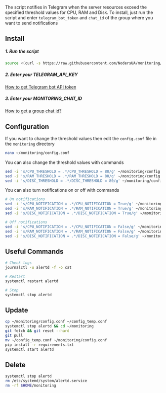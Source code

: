 The script notifies in Telegram when the server resources exceed the specified threshold values ​​for CPU, RAM and Disk. To install, just run the script and enter `telegram_bot_token` and `chat_id` of the group where you want to send notifications

## Install
##### 1. Run the script
```bash
source <(curl -s https://raw.githubusercontent.com/NodersUA/monitoring/main/setup.sh)
```

##### 2. Enter your TELEGRAM_API_KEY
[How to get Telegram bot API token](https://www.siteguarding.com/en/how-to-get-telegram-bot-api-token)

##### 3. Enter your MONITORING_CHAT_ID
[How to get a group chat id?](https://stackoverflow.com/questions/32423837/telegram-bot-how-to-get-a-group-chat-id)

## Configuration
If you want to change the threshold values ​​then edit the `config.conf` file in the `monitoring` directory
```bash
nano ~/monitoring/config.conf
```

You can also change the threshold values ​​with commands
```bash
sed -i 's/CPU_THRESHOLD = .*/CPU_THRESHOLD = 80/g' ~/monitoring/config.conf
sed -i 's/RAM_THRESHOLD = .*/RAM_THRESHOLD = 80/g' ~/monitoring/config.conf
sed -i 's/DISC_THRESHOLD = .*/DISC_THRESHOLD = 80/g' ~/monitoring/config.conf
```

You can also turn notifications on or off with commands
```bash
# On notifications
sed -i 's/CPU_NOTIFICATION = .*/CPU_NOTIFICATION = True/g' ~/monitoring/config.conf
sed -i 's/RAM_NOTIFICATION = .*/RAM_NOTIFICATION = True/g' ~/monitoring/config.conf
sed -i 's/DISC_NOTIFICATION = .*/DISC_NOTIFICATION = True/g' ~/monitoring/config.conf

# Off notifications
sed -i 's/CPU_NOTIFICATION = .*/CPU_NOTIFICATION = False/g' ~/monitoring/config.conf
sed -i 's/RAM_NOTIFICATION = .*/RAM_NOTIFICATION = False/g' ~/monitoring/config.conf
sed -i 's/DISC_NOTIFICATION = .*/DISC_NOTIFICATION = False/g' ~/monitoring/config.conf
```

## Useful Commands
```bash
# Check logs
journalctl -u alertd -f -o cat
```
```bash
# Restart
systemctl restart alertd
```
```bash
# Stop
systemctl stop alertd
```

## Update
```bash
cp ~/monitoring/config.conf ~/config_temp.conf
systemctl stop alertd && cd ~/monitoring
git fetch && git reset --hard
git pull
mv ~/config_temp.conf ~/monitoring/config.conf
pip install -r requirements.txt
systemctl start alertd
```

## Delete
```bash
systemctl stop alertd
rm /etc/systemd/system/alertd.service
rm -rf $HOME/monitoring
```
